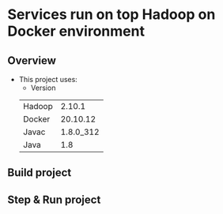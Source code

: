 # Services run on top Hadoop on Docker environment

## Overview

* This project uses:
    * Version 
    <table>
    <tr>
        <td>Hadoop</td>
        <td>2.10.1</td>
    </tr>
   <tr>
        <td>Docker</td>
        <td>20.10.12</td>
    </tr>
    <tr>
        <td>Javac</td>
        <td>1.8.0_312</td>
    </tr>
    <tr>
        <td>Java</td>
        <td>1.8</td>
    </tr>
   </table>
 
## Build project
  
## Step & Run project
